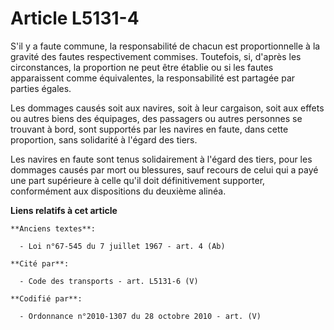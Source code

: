 # Article L5131-4

S'il y a faute commune, la responsabilité de chacun est proportionnelle à la gravité des fautes respectivement commises.
Toutefois, si, d'après les circonstances, la proportion ne peut être établie ou si les fautes apparaissent comme
équivalentes, la responsabilité est partagée par parties égales.

Les dommages causés soit aux navires, soit à leur cargaison, soit aux effets ou autres biens des équipages, des passagers ou
autres personnes se trouvant à bord, sont supportés par les navires en faute, dans cette proportion, sans solidarité à
l'égard des tiers.

Les navires en faute sont tenus solidairement à l'égard des tiers, pour les dommages causés par mort ou blessures, sauf
recours de celui qui a payé une part supérieure à celle qu'il doit définitivement supporter, conformément aux dispositions du
deuxième alinéa.

**Liens relatifs à cet article**

	**Anciens textes**:

	  - Loi n°67-545 du 7 juillet 1967 - art. 4 (Ab)

	**Cité par**:

	  - Code des transports - art. L5131-6 (V)

	**Codifié par**:

	  - Ordonnance n°2010-1307 du 28 octobre 2010 - art. (V)

